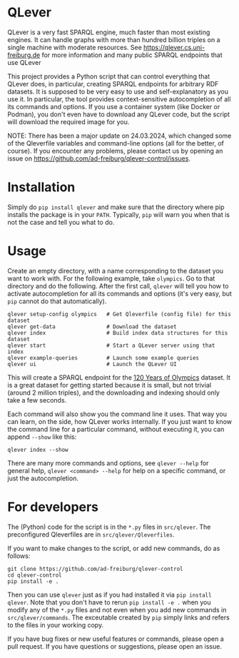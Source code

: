 # QLever

QLever is a very fast SPARQL engine, much faster than most existing engines. It
can handle graphs with more than hundred billion triples on a single machine
with moderate resources. See https://qlever.cs.uni-freiburg.de for more
information and many public SPARQL endpoints that use QLever

This project provides a Python script that can control everything that QLever
does, in particular, creating SPARQL endpoints for arbitrary RDF datasets. It
is supposed to be very easy to use and self-explanatory as you use it. In
particular, the tool provides context-sensitive autocompletion of all its
commands and options. If you use a container system (like Docker or Podman),
you don't even have to download any QLever code, but the script will download
the required image for you.

NOTE: There has been a major update on 24.03.2024, which changed some of the
Qleverfile variables and command-line options (all for the better, of course).
If you encounter any problems, please contact us by opening an issue on
https://github.com/ad-freiburg/qlever-control/issues.

# Installation

Simply do `pip install qlever` and make sure that the directory where pip
installs the package is in your `PATH`. Typically, `pip` will warn you when
that is not the case and tell you what to do.

# Usage

Create an empty directory, with a name corresponding to the dataset you want to
work with. For the following example, take `olympics`. Go to that directory
and do the following. After the first call, `qlever` will tell you how to
activate autocompletion for all its commands and options (it's very easy, but
`pip` cannot do that automatically).

```
qlever setup-config olympics   # Get Qleverfile (config file) for this dataset
qlever get-data                # Download the dataset
qlever index                   # Build index data structures for this dataset
qlever start                   # Start a QLever server using that index
qlever example-queries         # Launch some example queries
qlever ui                      # Launch the QLever UI
```

This will create a SPARQL endpoint for the [120 Years of
Olympics](https://github.com/wallscope/olympics-rdf) dataset. It is a great
dataset for getting started because it is small, but not trivial (around 2
million triples), and the downloading and indexing should only take a few
seconds.

Each command will also show you the command line it uses. That way you can
learn, on the side, how QLever works internally. If you just want to know the
command line for a particular command, without executing it, you can append
`--show` like this:

```
qlever index --show
```

There are many more commands and options, see `qlever --help` for general help,
`qlever <command> --help` for help on a specific command, or just the
autocompletion.

# For developers

The (Python) code for the script is in the `*.py` files in `src/qlever`. The
preconfigured Qleverfiles are in `src/qlever/Qleverfiles`.

If you want to make changes to the script, or add new commands, do as follows:

```
git clone https://github.com/ad-freiburg/qlever-control
cd qlever-control
pip install -e .
```

Then you can use `qlever` just as if you had installed it via `pip install
qlever`. Note that you don't have to rerun `pip install -e .` when you modify
any of the `*.py` files and not even when you add new commands in
`src/qlever/commands`. The exceutable created by `pip` simply links and refers
to the files in your working copy.

If you have bug fixes or new useful features or commands, please open a pull
request. If you have questions or suggestions, please open an issue.
